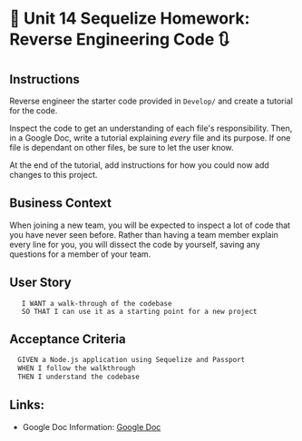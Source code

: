 # :arrows_counterclockwise: Unit 14 Sequelize Homework: Reverse Engineering Code  :arrows_clockwise:

## Instructions
Reverse engineer the starter code provided in `Develop/` and create a tutorial for the code.

Inspect the code to get an understanding of each file's responsibility. Then, in a Google Doc, write a tutorial explaining *every* file and its purpose. If one file is dependant on other files, be sure to let the user know.

At the end of the tutorial, add instructions for how you could now add changes to this project.

## Business Context
When joining a new team, you will be expected to inspect a lot of code that you have never seen before. Rather than having a team member explain every line for you, you will dissect the code by yourself, saving any questions for a member of your team.

## User Story
```AS A developer
   I WANT a walk-through of the codebase
   SO THAT I can use it as a starting point for a new project
```
## Acceptance Criteria
```md
  GIVEN a Node.js application using Sequelize and Passport
  WHEN I follow the walkthrough
  THEN I understand the codebase
```
 
## Links:
  * Google Doc Information: 
    [Google Doc](https://docs.google.com/document/d/1lyepxmd7pjRYFfgmMBWRrXZsqlJJJnfZ6mc0PrZIrRQ/edit?usp=sharing)
  
  
  
